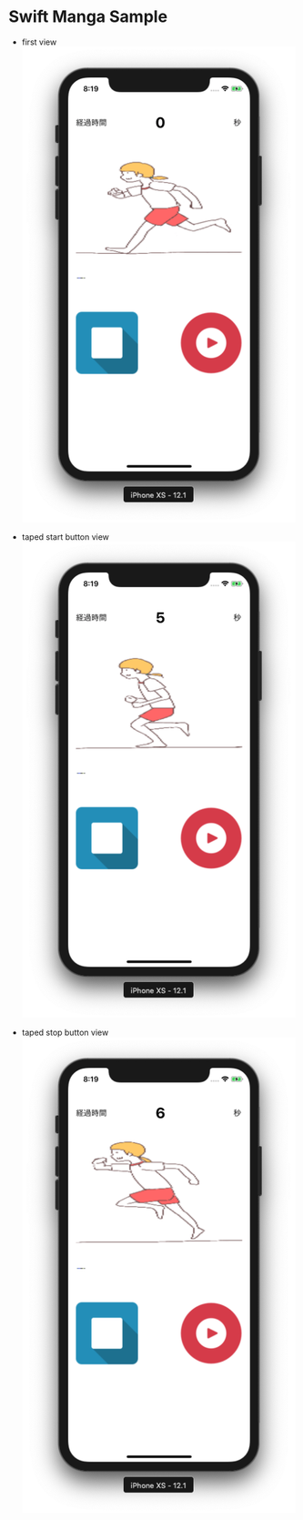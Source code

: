 # Swift Manga Sample

- first view
![alt text](./first_view.png)

- taped start button view
![alt text](./tapd_start_button.png)

- taped stop button view
![alt text](./taped_stop_button.png)

